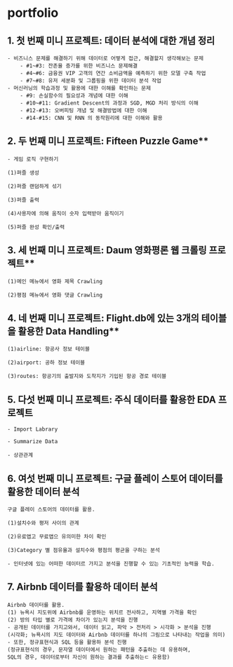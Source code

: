 # portfolio
## 1. 첫 번째 미니 프로젝트: 데이터 분석에 대한 개념 정리
    - 비즈니스 문제를 해결하기 위해 데이터로 어떻게 접근, 해결할지 생각해보는 문제
        - #1~#3: 잔존율 증가를 위한 비즈니스 문제해결 
        - #4~#6: 금융권 VIP 고객의 연간 소비금액을 예측하기 위한 모델 구축 작업
        - #7~#8: 유저 세분화 및 그룹핑을 위한 데이터 분석 작업
    - 머신러닝의 학습과정 및 활용에 대한 이해를 확인하는 문제
        - #9: 손실함수의 필요성과 개념에 대한 이해
        - #10~#11: Gradient Descent의 과정과 SGD, MGD 처리 방식의 이해
        - #12-#13: 오버피팅 개념 및 해결방법에 대한 이해
        - #14-#15: CNN 및 RNN 의 동작원리에 대한 이해와 활용


## 2. 두 번째 미니 프로젝트: Fifteen Puzzle Game**

    - 게임 로직 구현하기

    (1)퍼즐 생성 
  
    (2)퍼즐 랜덤하게 섞기
  
    (3)퍼즐 출력
  
    (4)사용자에 의해 움직이 숫자 입력받아 움직이기
  
    (5)퍼즐 완성 확인/출력
  


## 3. 세 번째 미니 프로젝트: Daum 영화평론 웹 크롤링 프로젝트**
    
    (1)메인 메뉴에서 영화 제목 Crawling
    
    (2)평점 메뉴에서 영화 댓글 Crawling


## 4. 네 번째 미니 프로젝트: Flight.db에 있는 3개의 테이블을 활용한 Data Handling**
    
    (1)airline: 항공사 정보 테이블 
    
    (2)airport: 공하 정보 테이블
    
    (3)routes: 항공기의 출발지와 도착지가 기입된 항공 경로 테이블


## 5. 다섯 번째 미니 프로젝트: 주식 데이터를 활용한 EDA 프로젝트

    - Import Labrary

    - Summarize Data

    - 상관관계


## 6. 여섯 번째 미니 프로젝트: 구글 플레이 스토어 데이터를 활용한 데이터 분석

    구글 플레이 스토어의 데이터를 활용.
    
    (1)설치수와 평저 사이의 관계
    
    (2)유료앱고 무료앱으 유의미한 차이 확인
    
    (3)Category 별 점유율과 설치수와 평점의 평균을 구하는 분석
    
    - 인터넷에 있는 어떠한 데이터르 가지고 분석을 진행할 수 있는 기초적인 능력을 학습.
    

## 7. Airbnb 데이터를 활용하 데이터 분석

    Airbnb 데이터를 활용.
    (1) 뉴욕시 지도위에 Airbnb를 운영하는 위치르 전사하고, 지역별 가격을 확인
    (2) 방의 타입 별로 가격에 차이가 있는지 분석을 진행
    - 공개된 데이터를 가지고와서, 데이터 읽고, 파악 > 전처리 > 시각화 > 분석을 진행
    (시각화; 뉴욕시의 지도 데이터와 Airbnb 데이터를 하나의 그림으로 나타내는 작업을 의미)
    - 또한, 정규표현식과 SQL 등을 활용하 분석 진행
    (정규표현식의 경우, 문자열 데이터에서 원하는 패턴을 추출하는 데 유용하며,
    SQL의 경우, 데이터로부터 자신이 원하는 결과를 추출하는ㄷ 유용함)



